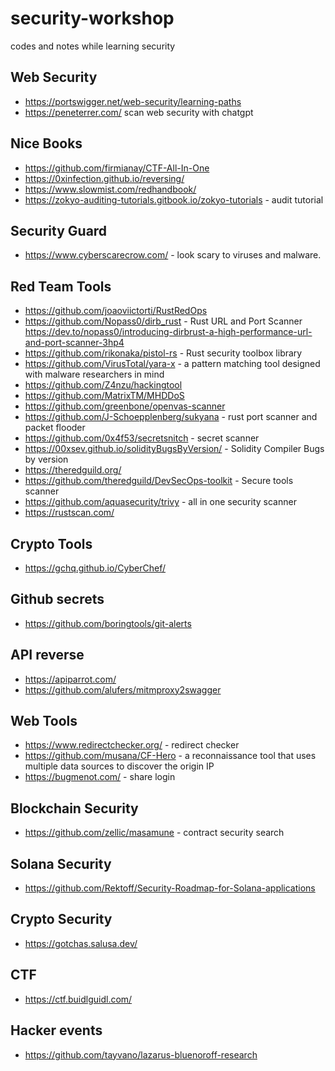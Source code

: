 # security-workshop

codes and notes while learning security

## Web Security

* <https://portswigger.net/web-security/learning-paths>
* <https://peneterrer.com/> scan web security with chatgpt

## Nice Books

* <https://github.com/firmianay/CTF-All-In-One>
* <https://0xinfection.github.io/reversing/>
* <https://www.slowmist.com/redhandbook/>
* <https://zokyo-auditing-tutorials.gitbook.io/zokyo-tutorials> - audit tutorial

## Security Guard

* <https://www.cyberscarecrow.com/> - look scary to viruses and malware.

## Red Team Tools

* <https://github.com/joaoviictorti/RustRedOps>
* <https://github.com/Nopass0/dirb_rust> - Rust URL and Port Scanner <https://dev.to/nopass0/introducing-dirbrust-a-high-performance-url-and-port-scanner-3hp4>
* <https://github.com/rikonaka/pistol-rs> - Rust security toolbox library
* <https://github.com/VirusTotal/yara-x> - a pattern matching tool designed with malware researchers in mind
* <https://github.com/Z4nzu/hackingtool>
* <https://github.com/MatrixTM/MHDDoS>
* <https://github.com/greenbone/openvas-scanner>
* <https://github.com/J-Schoepplenberg/sukyana> - rust port scanner and packet flooder
* <https://github.com/0x4f53/secretsnitch> - secret scanner
* <https://00xsev.github.io/solidityBugsByVersion/> - Solidity Compiler Bugs by version
* <https://theredguild.org/>
* <https://github.com/theredguild/DevSecOps-toolkit> - Secure tools scanner
* <https://github.com/aquasecurity/trivy> - all in one security scanner
* <https://rustscan.com/>

## Crypto Tools

* <https://gchq.github.io/CyberChef/>

## Github secrets

* <https://github.com/boringtools/git-alerts>

## API reverse

* <https://apiparrot.com/>
* <https://github.com/alufers/mitmproxy2swagger>

## Web Tools

* <https://www.redirectchecker.org/> - redirect checker
* <https://github.com/musana/CF-Hero> - a reconnaissance tool that uses multiple data sources to discover the origin IP
* <https://bugmenot.com/> - share login

## Blockchain Security

* <https://github.com/zellic/masamune> - contract security search

## Solana Security

* <https://github.com/Rektoff/Security-Roadmap-for-Solana-applications>

## Crypto Security

* <https://gotchas.salusa.dev/>

## CTF

* <https://ctf.buidlguidl.com/>

## Hacker events

* <https://github.com/tayvano/lazarus-bluenoroff-research>
